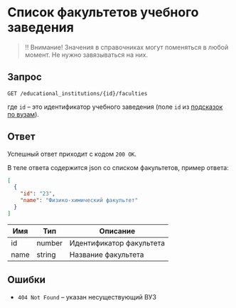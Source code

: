 # Список факультетов учебного заведения

> ‼️ Внимание! Значения в справочниках могут поменяться в любой момент. Не нужно завязываться на них.

## Запрос
 
```
GET /educational_institutions/{id}/faculties
```

где `id` – это идентификатор учебного заведения (поле `id` из [подсказок по вузам](suggests.md#universities)).

## Ответ

Успешный ответ приходит с кодом `200 OK`. 

В теле ответа содержится json со списком факультетов, пример ответа:

```json
[
  {
    "id": "23",
    "name": "Физико-химический факультет"
  }
]  
```

Имя | Тип | Описание
--- | ------------ | --------
id | number | Идентификатор факультета
name | string | Название факультета

## Ошибки

* `404 Not Found` – указан несуществующий ВУЗ
